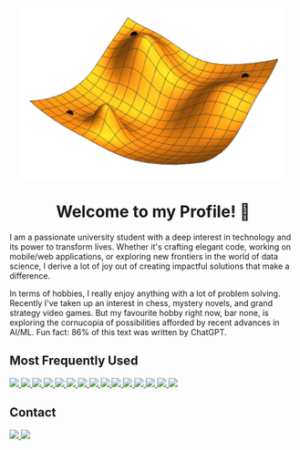 <!--
**GoldPapaya/GoldPapaya** is a ✨ _special_ ✨ repository because its `README.md` (this file) appears on your GitHub profile.

Here are some ideas to get you started:

- 🔭 I’m currently working on ...
- 🌱 I’m currently learning ...
- 👯 I’m looking to collaborate on ...
- 🤔 I’m looking for help with ...
- 💬 Ask me about ...
- 📫 How to reach me: ...
- 😄 Pronouns: ...
- ⚡ Fun fact: ...
-->
<p align="center">
  <img width="460" height="300" src="https://github.com/GoldPapaya/GoldPapaya/blob/main/Gradient_descent_modified.gif" height="400">
  <h1 align="center">Welcome to my Profile! 🚀</h1>
</p>
<p>
  <p>I am a passionate university student with a deep interest in technology and its power to transform lives. Whether it's crafting elegant code, working on mobile/web applications, or exploring new frontiers in the world of data science, I derive a lot of joy out of creating impactful solutions that make a difference.</p>
  <p>In terms of hobbies, I really enjoy anything with a lot of problem solving. Recently I've taken up an interest in chess, mystery novels, and grand strategy video games. But my favourite hobby right now, bar none, is exploring the cornucopia of possibilities afforded by recent advances in AI/ML. Fun fact: 86% of this text was written by ChatGPT.</p>
</p>
<h2>Most Frequently Used</h2>
  <a href="">
    <img src="https://img.shields.io/badge/Python-14354C?style=for-the-badge&logo=python&logoColor=white">
    <img src="https://img.shields.io/badge/TypeScript-007ACC?style=for-the-badge&logo=typescript&logoColor=white">
    <img src="https://img.shields.io/badge/JavaScript-F7DF1E?style=for-the-badge&logo=javascript&logoColor=black">
    <img src="https://img.shields.io/badge/HTML5-E34F26?style=for-the-badge&logo=html5&logoColor=white">
    <img src="https://img.shields.io/badge/CSS3-1572B6?style=for-the-badge&logo=css3&logoColor=white">
    <img src="https://img.shields.io/badge/GIT-E44C30?style=for-the-badge&logo=git&logoColor=white">
    <img src="https://img.shields.io/badge/Bash-121011?style=for-the-badge&logo=gnu-bash&logoColor=white">
    <img src="https://img.shields.io/badge/PostgreSQL-316192?style=for-the-badge&logo=postgresql&logoColor=white">
    <img src="https://img.shields.io/badge/Cucumber-007504?style=for-the-badge&logo=cucumber&logoColor=white">
    <img src="https://img.shields.io/badge/Playwright-00035d?style=for-the-badge&logo=playwright&logoColor=white">
    <img src="https://img.shields.io/badge/Selenium-1bc60c?style=for-the-badge&logo=selenium&logoColor=white">
    <img src="https://img.shields.io/badge/Postman-ef5b25?style=for-the-badge&logo=postman&logoColor=white">
    <img src="https://img.shields.io/badge/Firebase-orange?style=for-the-badge&logo=firebase&logoColor=white">
    <img src="https://img.shields.io/badge/Tailwind-38B2AC?style=for-the-badge&logo=tailwind-css&logoColor=white">
    <img src="https://img.shields.io/badge/Three.js-f1f1f1?style=for-the-badge&logo=threedotjs&logoColor=black">
  </a>
<h2>Contact</h2>
<p>
  <a href="https://www.linkedin.com/in/lucasc32/" target="_blank">
    <img src="https://img.shields.io/badge/LinkedIn-0077B5?style=for-the-badge&logo=linkedin&logoColor=white">
  </a>
  <a href="https://goldpapaya.github.io/" target="_blank">
    <img src="https://img.shields.io/badge/website-000000?style=for-the-badge&logo=About.me&logoColor=lime">
  </a>
</p>
